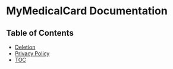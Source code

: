 # MyMedicalCard Documentation

## Table of Contents
- [Deletion](./deletion.md)
- [Privacy Policy](./privacy_policy.md)
- [TOC](./toc.md)
